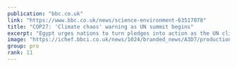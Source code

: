 ```yaml
---
publication: "bbc.co.uk"
link: "https://www.bbc.co.uk/news/science-environment-63517078"
title: "COP27: 'Climate chaos' warning as UN summit begins"
excerpt: "Egypt urges nations to turn pledges into action as the UN climate conference opens."
image: "https://ichef.bbci.co.uk/news/1024/branded_news/A3D7/production/_127534914_7c8393641ba3745c95db58367a506d7d8b7fa8f80_378_3632_20433632x2043.jpg"
group: pro
rank: 11
---
```

